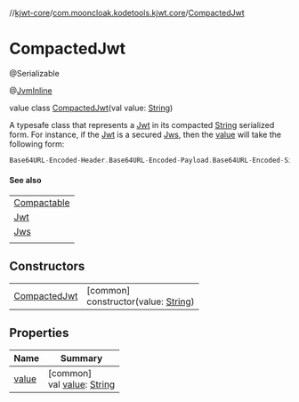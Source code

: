 //[kjwt-core](../../../index.md)/[com.mooncloak.kodetools.kjwt.core](../index.md)/[CompactedJwt](index.md)

# CompactedJwt

@Serializable

@[JvmInline](https://kotlinlang.org/api/latest/jvm/stdlib/kotlin.jvm/-jvm-inline/index.html)

value class [CompactedJwt](index.md)(val value: [String](https://kotlinlang.org/api/latest/jvm/stdlib/kotlin/-string/index.html))

A typesafe class that represents a [Jwt](../-jwt/index.md) in its compacted [String](https://kotlinlang.org/api/latest/jvm/stdlib/kotlin/-string/index.html) serialized form. For instance, if the [Jwt](../-jwt/index.md) is a secured [Jws](../-jws/index.md), then the [value](value.md) will take the following form:

```kotlin
Base64URL-Encoded-Header.Base64URL-Encoded-Payload.Base64URL-Encoded-Signature
```

#### See also

| |
|---|
| [Compactable](../-compactable/index.md) |
| [Jwt](../-jwt/index.md) |
| [Jws](../-jws/index.md) |
|  | [JWT Specification](https://datatracker.ietf.org/doc/html/rfc7519) |

## Constructors

| | |
|---|---|
| [CompactedJwt](-compacted-jwt.md) | [common]<br>constructor(value: [String](https://kotlinlang.org/api/latest/jvm/stdlib/kotlin/-string/index.html)) |

## Properties

| Name | Summary |
|---|---|
| [value](value.md) | [common]<br>val [value](value.md): [String](https://kotlinlang.org/api/latest/jvm/stdlib/kotlin/-string/index.html) |
